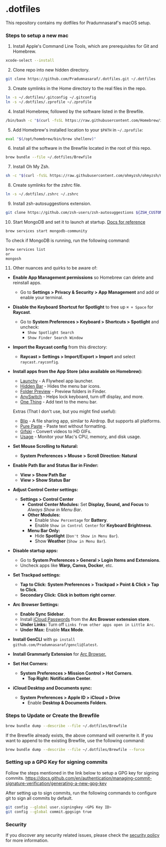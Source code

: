 # .dotfiles

This repository contains my dotfiles for Pradumnasaraf's macOS setup.

### Steps to setup a new mac

1. Install Apple's Command Line Tools, which are prerequisites for Git and Homebrew.

```bash
xcode-select --install
```

2. Clone repo into new hidden directory.

```bash
git clone https://github.com/Pradumnasaraf/.dotfiles.git ~/.dotfiles
```

3. Create symlinks in the Home directory to the real files in the repo.

```bash
ln -s ~/.dotfiles/.gitconfig ~/.gitconfig
ln -s ~/.dotfiles/.zprofile ~/.zprofile
```

4. Install Homebrew, followed by the software listed in the Brewfile.

```bash
/bin/bash -c "$(curl -fsSL https://raw.githubusercontent.com/Homebrew/install/master/install.sh)"
```

5. Add Homebrew's installed location to your `$PATH` in `~/.zprofile`:

```bash
eval "$(/opt/homebrew/bin/brew shellenv)"
```

6. Install all the software in the Brewfile located in the root of this repo.

```bash
brew bundle --file ~/.dotfiles/Brewfile
```

7. Install Oh My Zsh.

```bash
sh -c "$(curl -fsSL https://raw.githubusercontent.com/ohmyzsh/ohmyzsh/master/tools/install.sh)"
```

8. Create symlinks for the zshrc file.

```bash
ln -s ~/.dotfiles/.zshrc ~/.zshrc
```

9. Install zsh-autosuggestions extension.

```bash
git clone https://github.com/zsh-users/zsh-autosuggestions ${ZSH_CUSTOM:-~/.oh-my-zsh/custom}/plugins/zsh-autosuggestions
```

10. Start MongoDB and set it to launch at startup. [Docs for reference](https://docs.mongodb.com/manual/tutorial/install-mongodb-on-os-x/)

```bash
brew services start mongodb-community
```

To check if MongoDB is running, run the following command:

```bash
brew services list
or
mongosh
```

11. Other nuances and quirks to be aware of:

- **Enable App Management permissions** so Homebrew can delete and reinstall apps.  
  - Go to **Settings > Privacy & Security > App Management** and add or enable your terminal.  

- **Disable the Keyboard Shortcut for Spotlight** to free up `⌘ + Space` for **Raycast**.  
  - Go to **System Preferences > Keyboard > Shortcuts > Spotlight** and uncheck:  
    - `Show Spotlight Search`  
    - `Show Finder Search Window`  

- **Import the Raycast config** from this directory:  
  - **Raycast > Settings > Import/Export > Import** and select `raycast.rayconfig`.  

- **Install apps from the App Store (also available on Homebrew):**  
  - [Launchy](https://apps.apple.com/in/app/launchy-app-launcher-switcher/id6739782043) - A Flywheel app launcher.
  - [Hidden Bar](https://apps.apple.com/in/app/hidden-bar/id1452453066) - Hides the menu bar icons.
  - [Folder Preview](https://apps.apple.com/in/app/folder-preview/id6698876601) - Preview folders in Finder.
  - [AnySwitch](https://apps.apple.com/in/app/anyswitch-powerful-switches/id6444313776)  - Helps lock keyboard, turn off display, and more.
  - [One Thing](https://apps.apple.com/in/app/one-thing/id1604176982?mt=12) - Add text to the menu bar.

  Extras (That I don't use, but you might find useful):
  - [Blip](https://blip.net) - A file sharing app, similar to Airdrop. But supports all platforms.
  - [Pure Paste](https://apps.apple.com/in/app/pure-paste/id1611378436) - Paste text without formatting.
  - [Gifski](https://apps.apple.com/in/app/gifski/id1351639930) - Convert videos to HD GIFs.
  - [Usage](https://apps.apple.com/in/app/usage-device-monitor/id1561788435) - Monitor your Mac's CPU, memory, and disk usage.

- **Set Mouse Scrolling to Natural:**
  - **System Preferences > Mouse > Scroll Direction: Natural**  

- **Enable Path Bar and Status Bar in Finder:**  
  - **View > Show Path Bar**  
  - **View > Show Status Bar**  

- **Adjust Control Center settings:**  
  - **Settings > Control Center**  
    - **Control Center Modules:** Set **Display, Sound, and Focus** to _Always Show in Menu Bar_.  
    - **Other Modules:**  
      - Enable `Show Percentage` for **Battery**.  
      - Enable `Show in Control Center` for **Keyboard Brightness**.  
    - **Menu Bar Only:**  
      - Hide **Spotlight** (`Don't Show in Menu Bar`).  
      - Show **Weather** (`Show in Menu Bar`).  

- **Disable startup apps:**  
  - Go to **System Preferences > General > Login Items and Extensions**.  
  - Uncheck apps like **Warp, Canva, Docker**, etc.  

- **Set Trackpad settings:**  
  - **Tap to Click:** **System Preferences > Trackpad > Point & Click > Tap to Click**.  
  - **Secondary Click:** **Click in bottom right corner**.  

- **Arc Browser Settings:**  
  - **Enable Sync Sidebar**.  
  - Install [iCloud Passwords](https://chromewebstore.google.com/detail/pejdijmoenmkgeppbflobdenhhabjlaj?utm_source=item-share-cb) from the **Arc Browser extension store**.  
  - **Under Links:** Turn off `Links from other apps open in Little Arc`.  
  - **Under Max:** Enable **Max Mode**.  

- **Install GenCLI** with `go install github.com/Pradumnasaraf/gencli@latest`.

- **Install Grammarly Extension** for [Arc Browser.](https://chromewebstore.google.com/detail/kbfnbcaeplbcioakkpcpgfkobkghlhen?utm_source=item-share-cb)

- **Set Hot Corners:**  
  - **System Preferences > Mission Control > Hot Corners**.  
    - **Top Right:** **Notification Center**.

- **iCloud Desktop and Documents sync:**  
  - **System Preferences > Apple ID > iCloud > Drive**
    - Enable **Desktop & Documents Folders**.

### Steps to Update or Create the Brewfile
 
```bash
brew bundle dump --describe --file ~/.dotfiles/Brewfile
```

If the Brewfile already exists, the above command will overwrite it. If you want to append to the existing Brewfile, use the following command:

```bash
brew bundle dump --describe --file ~/.dotfiles/Brewfile --force
```

### Setting up a GPG Key for signing commits

Follow the steps mentioned in the link below to setup a GPG key for signing commits.
https://docs.github.com/en/authentication/managing-commit-signature-verification/generating-a-new-gpg-key

After setting up to sign commits, run the following commands to configure git to sign all commits by default.

```bash
git config --global user.signingkey <GPG Key ID>
git config --global commit.gpgsign true
```

### Security

If you discover any security related issues, please check the [security policy](SECURITY.md) for more information.